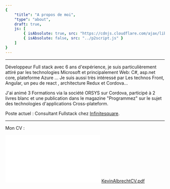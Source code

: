 ```yaml
---
{
	"title": "A propos de moi",
	"type": "about",
	draft: true,
	js: [
		{ isAbsolute: true, src: "https://cdnjs.cloudflare.com/ajax/libs/p2.js/0.7.1/p2.min.js"},
		{ isAbsolute: false, src: "../p2script.js" }
	]
}
---
```

<style type="text/css">
object{
	height:90vh;
}</style>
<!-- <canvas width="600" height="400" id="title"></canvas> -->
___

Développeur Full stack avec 6 ans d'expérience, je suis particulièrement attiré par les technologies Microsoft et principalement Web: C#, asp.net core, plateforme Azure ... Je suis aussi très intéressé par Les technos Front, Angular, un peu de react , architecture Redux et Cordova... 

J'ai animé 3 Formations via la société ORSYS sur Cordova, participé à 2 livres blanc et une publication dans le magazine "Programmez" sur le sujet des technologies d'applications Cross-plateform.
  
Poste actuel : Consultant Fullstack chez [Infinitesquare](https://infinitesquare.com/).

___

<p>Mon CV :</p>
<object data="/documents/KevinAlbrechtCV.pdf" type="application/pdf" width="700px">
    <embed src="/documents/KevinAlbrechtCV.pdf">
        <a href="/documents/KevinAlbrechtCV.pdf">KevinAlbrechtCV.pdf</a>
    </embed>
</object>
